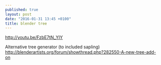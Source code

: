```yaml
---
published: true
layout: post
date: "2016-01-31 13:45 +0100"
title: blender tree
---
```

<http://youtu.be/FzbE7tN_YIY>

Alternative tree generator (to included sapling)
<http://blenderartists.org/forum/showthread.php?282550-A-new-tree-add-on>
